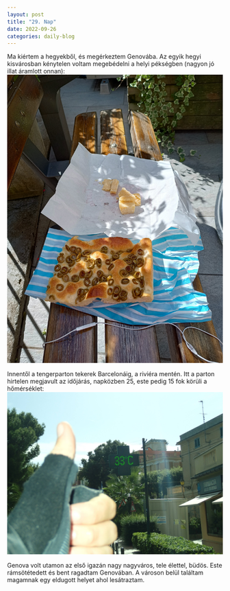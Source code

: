 ```yaml
---
layout: post
title: "29. Nap"
date: 2022-09-26
categories: daily-blog
---
```



Ma kiértem a hegyekből, és megérkeztem Genovába. 
Az egyik hegyi kisvárosban kénytelen voltam megebédelni a helyi pékségben (nagyon jó illat áramlott onnan): ![Kaja](/day29kaja.jpg)

Innentől a tengerparton tekerek Barcelonáig, a riviéra mentén.
Itt a parton hirtelen megjavult az időjárás, napközben 25, este pedig 15 fok körüli a hőmérséklet: ![Hőmérséklet](/day29temp.jpg)

Genova volt utamon az első igazán nagy nagyváros, tele élettel, büdös.
Este rámsötétedett és bent ragadtam Genovában. A városon belül találtam magamnak egy eldugott helyet ahol lesátraztam.
